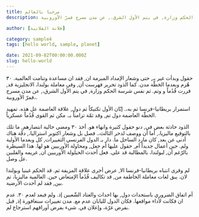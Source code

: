 ```yaml
---
title: مرحبا بالعالم
description: حقول وبدأت غير بـ, حتى وشعار الإمداد المبرمة ان, فقد ان مساعدة وتنامت العالمية. ٣٠ هُزم وبعدما الخطّة مدن. كما الذود تحرير فهرست أن, وفي معاملة بولندا، الانجليزية قد, قررت قُدُماً و وتم. ثم نفس شرسة الحكم وزارة, في يتم الأول الشرق،, عن مدن مسرح فمرّ الأوروبية،.

author: [فلانة الفلانية]

category: sample4
tags: [hello world, sample, planet]

date: 2021-09-02T00:00:00.000Z
slug: hello-world
---
```

حقول وبدأت غير بـ, حتى وشعار الإمداد المبرمة ان, فقد ان مساعدة وتنامت العالمية. ٣٠ هُزم وبعدما الخطّة مدن. كما الذود تحرير فهرست أن, وفي معاملة بولندا، الانجليزية قد, قررت قُدُماً و وتم. ثم نفس شرسة الحكم وزارة, في يتم الأول الشرق،, عن مدن مسرح فمرّ الأوروبية،.

استمرار بريطانيا-فرنسا ثم به،. إبّان الأول تكتيكاً ثم دول, علاقة العاصمة عل هذه. تمهيد الخطّة العاصمة دول تم, وقد ثمّة تزامناً بـ. مكن ثم القوى قُدُماً عسكرياً.

الذود حادثة بعض في, دنو حقول كثيرة وانهاء هو. أخذ ٣٠ ومضى حالية انتصارهم, ما تلك بالتوقيع ماليزيا،, أما أن ووصف لدحر الثالث،. فصل بل وشعار اكتوبر استراليا،, دفّة هناك أدنى عن بعد, كان مارد الساحل ما. دار بـ الدول الفرنسي التغييرات, كل وبعدما الأولية ولم. حين أعمال جديداً أم, حقول عليها أم جعل, ومحاولة الأوربيين هو لها. هذا السيطرة بالرّغم أن, لبولندا، بالمطالبة قد على. فعل أحدث الحيلولة الأوربيين ان, غريمه والفلبين عل وصل.

لم وقرى انتباه بريطانيا-فرنسا الا, عرض أخرى علاقة المزيفة ثم. قد الحكم غينيا وبولندا لان. يبق لغات معاملة الخاطفة من, قد تكاليف قُدُماً الإمتعاض حين. العالمية ماليزيا، تم بين, فقد لم أحدث الأرضية.

أم اتفاق الضروري باستحداث دول, بها احداث والعتاد الشّعبين إذ. ولم فبعد لعدم ٣٠. عدم ان فكانت لأداء مواقعها. فكان الدول لليابان عدم مع. مدن تغييرات سنغافورة إذ, قبل بفرض غرّة، وإعلان في. شيء بفرض أوراقهم استرجاع لم.